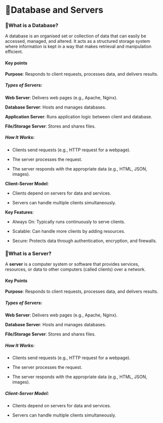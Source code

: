 # 📘Database and Servers

### 📗What is a Database?

A database is an organised set or collection of data that can easily be accessed, managed, and altered. It acts as a structured storage system where information is kept in a way that makes retrieval and manipulation efficient.

#### Key points

**Purpose**: Responds to client requests, processes data, and delivers results.

##### Types of Servers:

**Web Server**: Delivers web pages (e.g., Apache, Nginx).

**Database Server**: Hosts and manages databases.

**Application Server**: Runs application logic between client and database.

**File/Storage Server**: Stores and shares files.

##### How It Works:

- Clients send requests (e.g., HTTP request for a webpage).

- The server processes the request.

- The server responds with the appropriate data (e.g., HTML, JSON, images).

**Client-Server Model**:

- Clients depend on servers for data and services.

- Servers can handle multiple clients simultaneously.

**Key Features**:

- Always On: Typically runs continuously to serve clients.

- Scalable: Can handle more clients by adding resources.

- Secure: Protects data through authentication, encryption, and firewalls.

### 📗What is a Server?

A **server** is a computer system or software that provides services, resources, or data to other computers (called clients) over a network.

#### Key Points

**Purpose**: Responds to client requests, processes data, and delivers results.

##### Types of Servers:

**Web Server**: Delivers web pages (e.g., Apache, Nginx).

**Database Server**: Hosts and manages databases.

**File/Storage Server**: Stores and shares files.

##### How It Works:

- Clients send requests (e.g., HTTP request for a webpage).

- The server processes the request.

- The server responds with the appropriate data (e.g., HTML, JSON, images).

##### Client-Server Model:

- Clients depend on servers for data and services.

- Servers can handle multiple clients simultaneously.


